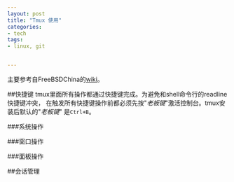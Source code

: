 ```yaml
---
layout: post
title: "Tmux 使用"
categories:
- tech
tags:
- linux, git


---
```


主要参考自FreeBSDChina的[wiki](https://wiki.freebsdchina.org/software/t/tmux)。

##快捷键
tmux里面所有操作都通过快捷键完成。为避免和shell命令行的readline快捷键冲突，
在触发所有快捷键操作前都必须先按"*老板键*"激活控制台。tmux安装后默认的"*老板键*"
是`Ctrl+B`。

###系统操作

###窗口操作

###面板操作


##会话管理


